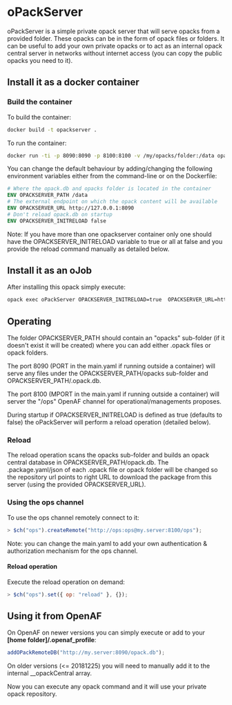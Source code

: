 # oPackServer

oPackServer is a simple private opack server that will serve opacks from a provided folder. These opacks can be in the form of opack files or folders. It can be useful to add your own private opacks or to act as an internal opack central server in networks without internet access (you can copy the public opacks you need to it).

## Install it as a docker container

### Build the container

To build the container:

````bash
docker build -t opackserver .
````

To run the container:

````bash
docker run -ti -p 8090:8090 -p 8100:8100 -v /my/opacks/folder:/data opackserver -e OPACKSERVER_INITRELOAD='true' -e OPACKSERVER_URL='http://my.server:8090'
````

You can change the default behaviour by adding/changing the following environment variables either from the command-line or on the Dockerfile:

````dockerfile
# Where the opack.db and opacks folder is located in the container
ENV OPACKSERVER_PATH /data
# The external endpoint on which the opack content will be available
ENV OPACKSERVER_URL http://127.0.0.1:8090
# Don't reload opack.db on startup
ENV OPACKSERVER_INITRELOAD false
````

Note: If you have more than one opackserver container only one should have the OPACKSERVER_INITRELOAD variable to true or all at false and you provide the reload command manually as detailed below.

## Install it as an oJob

After installing this opack simply execute:

````bash
opack exec oPackServer OPACKSERVER_INITRELOAD=true  OPACKSERVER_URL=http://127.0.0.1:8090 OPACKSERVER_PATH=/my/opacks/folder
````

## Operating

The folder OPACKSERVER_PATH should contain an "opacks" sub-folder (if it doesn't exist it will be created) where you can add either .opack files or opack folders. 

The port 8090 (PORT in the main.yaml if running outside a container) will serve any files under the OPACKSERVER_PATH/opacks sub-folder and OPACKSERVER_PATH/.opack.db.

The port 8100 (MPORT in the main.yaml if running outside a container) will server the "/ops" OpenAF channel for operational/managements proposes.

During startup if OPACKSERVER_INITRELOAD is defined as true (defaults to false) the oPackServer will perform a reload operation (detailed below).

### Reload

The reload operation scans the opacks sub-folder and builds an opack central database in OPACKSERVER_PATH/opack.db. The .package.yaml/json of each .opack file or opack folder will be changed so the repository url points to right URL to download the package from this server (using the provided OPACKSERVER_URL).

### Using the ops channel

To use the ops channel remotely connect to it:

````javascript
> $ch("ops").createRemote("http://ops:ops@my.server:8100/ops");
````

Note: you can change the main.yaml to add your own authentication & authorization mechanism for the ops channel.

#### Reload operation

Execute the reload operation on demand:

````javascript
> $ch("ops").set({ op: "reload" }, {});
````

## Using it from OpenAF

On OpenAF on newer versions you can simply execute or add to your **[home folder]/.openaf_profile**:

````javascript
addOPackRemoteDB("http://my.server:8090/opack.db");
````

On older versions (<= 20181225) you will need to manually add it to the internal __opackCentral array.

Now you can execute any opack command and it will use your private opack repository.